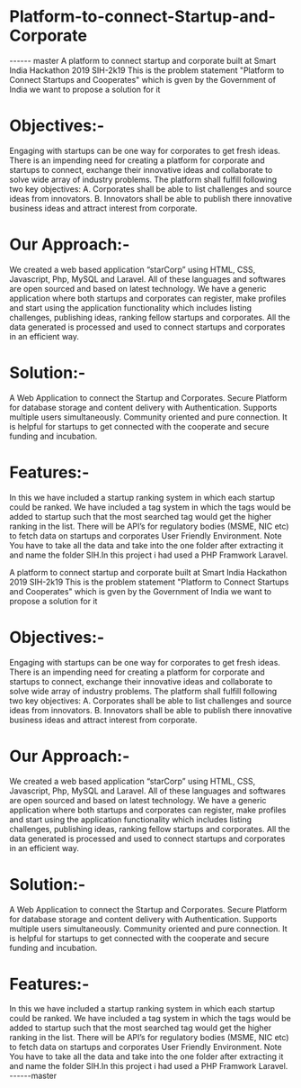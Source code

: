 # Platform-to-connect-Startup-and-Corporate
------ master
A platform to connect startup and corporate built at Smart India Hackathon 2019
SIH-2k19
This is the problem statement "Platform to Connect Startups and Cooperates" which is gven by the Government of India we want to propose a solution for it

# Objectives:-
Engaging with startups can be one way for corporates to get fresh ideas. There is an impending need for creating a platform for corporate and startups to connect, exchange their innovative ideas and collaborate to solve wide array of industry problems. The platform shall fulfill following two key objectives: A. Corporates shall be able to list challenges and source ideas from innovators. B. Innovators shall be able to publish there innovative business ideas and attract interest from corporate.

# Our Approach:-
We created a web based application “starCorp” using HTML, CSS, Javascript, Php, MySQL and Laravel. All of these languages and softwares are open sourced and based on latest technology. We have a generic application where both startups and corporates can register, make profiles and start using the application functionality which includes listing challenges, publishing ideas, ranking fellow startups and corporates. All the data generated is processed and used to connect startups and corporates in an efficient way.

# Solution:-
A Web Application to connect the Startup and Corporates.
Secure Platform for database storage and content delivery with Authentication.
Supports multiple users simultaneously.
Community oriented and pure connection.
It is helpful for startups to get connected with the cooperate and secure funding and incubation.
 # Features:-
In this we have included a startup ranking system in which each startup could be ranked.
We have included a tag system in which the tags would be added to startup such that the most searched tag would get the higher ranking in the list.
There will be API’s for regulatory bodies (MSME, NIC etc) to fetch data on startups and corporates
User Friendly Environment.
Note
You have to take all the data and take into the one folder after extracting it and name the folder SIH.In this project i had used a PHP Framwork Laravel.

A platform to connect startup and corporate built at Smart India Hackathon 2019 SIH-2k19 This is the problem statement 
"Platform to Connect Startups and Cooperates" which is gven by the Government of India we want to propose a solution for it

# Objectives:-
Engaging with startups can be one way for corporates to get fresh ideas. There is an impending need for creating a platform for 
corporate and startups to connect, exchange their innovative ideas and collaborate to solve wide array of industry problems. 
The platform shall fulfill following two key objectives: A. Corporates shall be able to list challenges and source ideas from innovators.
B. Innovators shall be able to publish there innovative business ideas and attract interest from corporate.

# Our Approach:-
We created a web based application “starCorp” using HTML, CSS, Javascript, Php, MySQL and Laravel. All of these languages and softwares
are open sourced and based on latest technology. We have a generic application where both startups and corporates can register, make 
profiles and start using the application functionality which includes listing challenges, publishing ideas, ranking fellow startups 
and corporates. All the data generated is processed and used to connect startups and corporates in an efficient way.

# Solution:-
A Web Application to connect the Startup and Corporates. Secure Platform for database storage and content delivery with Authentication.
Supports multiple users simultaneously. Community oriented and pure connection. It is helpful for startups to get connected with the
cooperate and secure funding and incubation.

# Features:-
In this we have included a startup ranking system in which each startup could be ranked. We have included a tag system in which the
tags would be added to startup such that the most searched tag would get the higher ranking in the list. There will be API’s for 
regulatory bodies (MSME, NIC etc) to fetch data on startups and corporates User Friendly Environment. Note You have to take all the data
and take into the one folder after extracting it and name the folder SIH.In this project i had used a PHP Framwork Laravel.
------master
